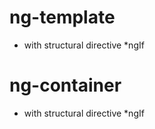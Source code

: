 # ng-template 

- with structural directive *ngIf

# ng-container 

- with structural directive *ngIf

